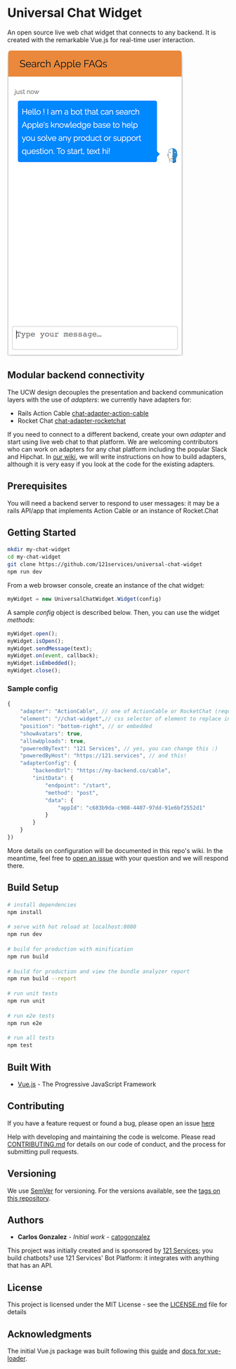 # Universal Chat Widget

An open source live web chat widget that connects to any backend. It is created with the remarkable Vue.js for real-time user interaction.

![Chat Widget Screen Shot](/screen-shot.png?raw=true "Chat Widget Screen Shot")

## Modular backend connectivity 

The UCW design decouples the presentation and backend communication layers with the use of *adapters*: we currently have adapters for:

* Rails Action Cable [chat-adapter-action-cable](https://github.com/catogonzalez/chat-adapter-action-cable)
* Rocket Chat [chat-adapter-rocketchat](https://github.com/catogonzalez/chat-adapter-rocketchat)

If you need to connect to a different backend, create your own *adapter* and start using live web chat to that platform. We are welcoming contributors who can work on adapters for any chat platform including the popular Slack and Hipchat. In [our wiki](https://github.com/catogonzalez/universal-chat-widget/wiki), we will write instructions on how to build adapters, although it is very easy if you look at the code for the existing adapters. 

## Prerequisites
You will need a backend server to respond to user messages: it may be a rails API/app that implements Action Cable or an instance of Rocket.Chat

## Getting Started

```bash
mkdir my-chat-widget
cd my-chat-widget
git clone https://github.com/121services/universal-chat-widget
npm run dev
```

From a web browser console, create an instance of the chat widget:
```javascript
myWidget = new UniversalChatWidget.Widget(config)
```
A sample *config* object is described below. Then, you can use the widget *methods*:
```javascript
myWidget.open();
myWidget.isOpen();
myWidget.sendMessage(text);
myWidget.on(event, callback);
myWidget.isEmbedded();
myWidget.close();
```

### Sample config

```javascript
{
    "adapter": "ActionCable", // one of ActionCable or RocketChat (required)
    "element": "//chat-widget",// css selector of element to replace in DOM when the chat widget renders (required)
    "position": "bottom-right", // or embedded
    "showAvatars": true, 
    "allowUploads": true,
    "poweredByText": "121 Services", // yes, you can change this :)
	"poweredByHost": "https://121.services", // and this!
    "adapterConfig": {
        "backendUrl": "https://my-backend.co/cable",
        "initData": {
            "endpoint": "/start",
            "method": "post",
            "data": {
                "appId": "c683b9da-c908-4407-97dd-91e6bf2552d1"
            }
        }
    }
})
```
More details on configuration will be documented in this repo's wiki. In the meantime, feel free to [open an issue](https://github.com/catogonzalez/universal-chat-widget/issues) with your question and we will respond there.

 
## Build Setup

``` bash
# install dependencies
npm install

# serve with hot reload at localhost:8080
npm run dev

# build for production with minification
npm run build

# build for production and view the bundle analyzer report
npm run build --report

# run unit tests
npm run unit

# run e2e tests
npm run e2e

# run all tests
npm test
```

## Built With

* [Vue.js](https://vuejs.org/) - The Progressive JavaScript Framework

## Contributing

If you have a feature request or found a bug, please open an issue [here](https://github.com/catogonzalez/universal-chat-widget/issues)

Help with developing and maintaining the code is welcome. Please read [CONTRIBUTING.md](https://github.com/catogonzalez/universal-chat-widget/contributing.md) for details on our code of conduct, and the process for submitting pull requests.

## Versioning

We use [SemVer](http://semver.org/) for versioning. For the versions available, see the [tags on this repository](https://github.com/catogonzalez/universal-chat-widget/tags). 

## Authors

* **Carlos Gonzalez** - *Initial work* - [catogonzalez](https://github.com/catogonzalez)

This project was initially created and is sponsored by [121 Services](https://121.services); you build chatbots? use 121 Services' Bot Platform: it integrates with anything that has an API. 

## License

This project is licensed under the MIT License - see the [LICENSE.md](LICENSE.md) file for details

## Acknowledgments

The initial Vue.js package was built following this [guide](http://vuejs-templates.github.io/webpack/) and [docs for vue-loader](http://vuejs.github.io/vue-loader).
